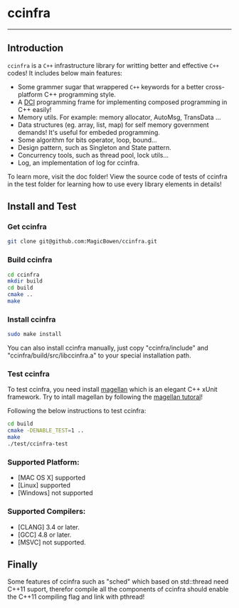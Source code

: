 # ccinfra

***

## Introduction

`ccinfra` is a `C++` infrastructure library for writting better and effective `C++` codes! It includes below main features:
- Some grammer sugar that wrappered `C++` keywords for a better cross-platform C++ programming style.
- A [DCI](https://en.wikipedia.org/wiki/Data,_context_and_interaction) programming frame for implementing composed programming in C++ easily!
- Memory utils. For example: memory allocator,  AutoMsg, TransData ...
- Data structures (eg. array, list, map) for self memory government demands! It's useful for embeded programming.
- Some algorithm for bits operator, loop, bound...
- Design pattern, such as Singleton and State pattern.
- Concurrency tools, such as thread pool, lock utils... 
- Log, an implementation of log for ccinfra.

To learn more, visit the doc folder! View the source code of tests of ccinfra in the test folder for learning how to use every library elements in details!

## Install and Test

### Get ccinfra

~~~ bash
git clone git@github.com:MagicBowen/ccinfra.git
~~~

### Build ccinfra

~~~ bash
cd ccinfra
mkdir build
cd build
cmake ..
make
~~~

### Install ccinfra

~~~ bash
sudo make install
~~~

You can also install ccinfra manually, just copy "ccinfra/include" and "ccinfra/build/src/libccinfra.a" to your special installation path.

### Test ccinfra

To test ccinfra, you need install [magellan](https://github.com/horance-liu/magellan) which is an elegant C\++ xUnit framework. Try to intall magellan by following the [magellan tutoral](https://github.com/horance-liu/magellan/blob/master/README.md)!

Following the below instructions to test ccinfra:

~~~ bash
cd build
cmake -DENABLE_TEST=1 ..
make
./test/ccinfra-test
~~~

### Supported Platform:

- [MAC OS X] supported
- [Linux] supported
- [Windows] not supported

### Supported Compilers:

- [CLANG] 3.4 or later.
- [GCC] 4.8 or later.
- [MSVC] not supported.

## Finally

Some features of ccinfra such as "sched" which based on std::thread need C\++11 suport, therefor compile all the components of ccinfra should enable the C\++11 compiling flag and link with pthread!

